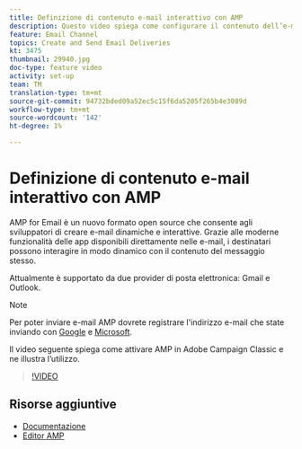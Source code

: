 ```yaml
---
title: Definizione di contenuto e-mail interattivo con AMP
description: Questo video spiega come configurare il contenuto dell’e-mail Adobe Campaign Classic(ACC) in formato AMP.
feature: Email Channel
topics: Create and Send Email Deliveries
kt: 3475
thumbnail: 29940.jpg
doc-type: feature video
activity: set-up
team: TM
translation-type: tm+mt
source-git-commit: 94732bded09a52ec5c15f6da5205f265b4e3089d
workflow-type: tm+mt
source-wordcount: '142'
ht-degree: 1%

---
```



# Definizione di contenuto e-mail interattivo con AMP

AMP for Email è un nuovo formato open source che consente agli sviluppatori di creare e-mail dinamiche e interattive. Grazie alle moderne funzionalità delle app disponibili direttamente nelle e-mail, i destinatari possono interagire in modo dinamico con il contenuto del messaggio stesso.

Attualmente è supportato da due provider di posta elettronica: Gmail e Outlook.

>[!NOTE]
>
>Per poter inviare e-mail AMP dovrete registrare l&#39;indirizzo e-mail che state inviando con [Google](https://developers.google.com/gmail/ampemail/register) e [Microsoft](https://docs.microsoft.com/en-us/outlook/amphtml/register-outlook).

Il video seguente spiega come attivare AMP in Adobe Campaign Classic e ne illustra l’utilizzo.

>[!VIDEO](https://video.tv.adobe.com/v/29940?quality=12&learn=on)

## Risorse aggiuntive

* [Documentazione](https://docs.adobe.com/content/help/en/campaign-classic/using/sending-messages/sending-emails/defining-the-email-content.html)
* [Editor AMP](https://playground.amp.dev/)
